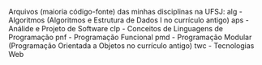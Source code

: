 Arquivos (maioria código-fonte) das minhas disciplinas na UFSJ:
alg - Algoritmos (Algoritmos e Estrutura de Dados I no currículo antigo) 
aps - Análide e Projeto de Software
clp - Conceitos de Linguagens de Programação
pnf - Programação Funcional
pmd - Programação Modular (Programação Orientada a Objetos no currículo antigo)
twc - Tecnologias Web

